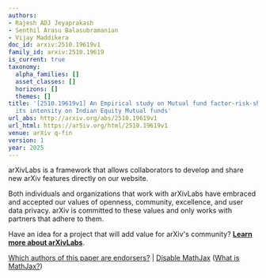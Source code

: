 ```yaml
---
authors:
- Rajesh ADJ Jeyaprakash
- Senthil Arasu Balasubramanian
- Vijay Maddikera
doc_id: arxiv:2510.19619v1
family_id: arxiv:2510.19619
is_current: true
taxonomy:
  alpha_families: []
  asset_classes: []
  horizons: []
  themes: []
title: '[2510.19619v1] An Empirical study on Mutual fund factor-risk-shifting and
  its intensity on Indian Equity Mutual funds'
url_abs: http://arxiv.org/abs/2510.19619v1
url_html: https://ar5iv.org/html/2510.19619v1
venue: arXiv q-fin
version: 1
year: 2025
---
```



arXivLabs is a framework that allows collaborators to develop and share new arXiv features directly on our website.

Both individuals and organizations that work with arXivLabs have embraced and accepted our values of openness, community, excellence, and user data privacy. arXiv is committed to these values and only works with partners that adhere to them.

Have an idea for a project that will add value for arXiv's community? [**Learn more about arXivLabs**](https://info.arxiv.org/labs/index.html).

[Which authors of this paper are endorsers?](/auth/show-endorsers/2510.19619) |
[Disable MathJax](javascript:setMathjaxCookie()) ([What is MathJax?](https://info.arxiv.org/help/mathjax.html))